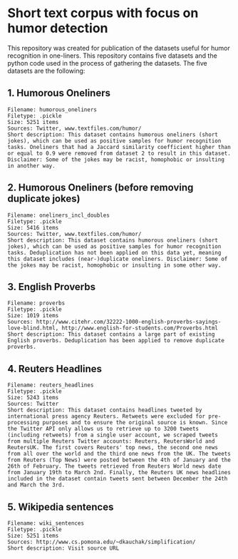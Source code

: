 # Short text corpus with focus on humor detection
This repository was created for publication of the datasets useful for humor recognition in one-liners. This repository contains five datasets and the python code used in the process of gathering the datasets. 
The five datasets are the following:

## 1. Humorous Oneliners

    Filename: humorous_oneliners
    Filetype: .pickle
    Size: 5251 items
    Sources: Twitter, www.textfiles.com/humor/
    Short description: This dataset contains humorous oneliners (short jokes), which can be used as positive samples for humor recognition tasks. Oneliners that had a Jaccard similarity coefficient higher than or equal to 0.9 were removed from dataset 2 to result in this dataset. Disclaimer: Some of the jokes may be racist, homophobic or insulting in another way.

## 2. Humorous Oneliners (before removing duplicate jokes)

    Filename: oneliners_incl_doubles
    Filetype: .pickle
    Size: 5416 items
    Sources: Twitter, www.textfiles.com/humor/
    Short description: This dataset contains humorous oneliners (short jokes), which can be used as positive samples for humor recognition tasks. Deduplication has not been applied on this data yet, meaning this dataset includes (near-)duplicate oneliners. Disclaimer: Some of the jokes may be racist, homophobic or insulting in some other way.

## 3. English Proverbs

    Filename: proverbs
    Filetype: .pickle
    Size: 1019 items
    Sources: http://www.citehr.com/32222-1000-english-proverbs-sayings-love-blind.html, http://www.english-for-students.com/Proverbs.html
    Short description: This dataset contains a large part of existing English proverbs. Deduplication has been applied to remove duplicate proverbs.

## 4. Reuters Headlines

    Filename: reuters_headlines
    Filetype: .pickle
    Size: 5243 items
    Sources: Twitter
    Short description: This dataset contains headlines tweeted by international press agency Reuters. Retweets were excluded for pre-processing purposes and to ensure the original source is known. Since the Twitter API only allows us to retrieve up to 3200 tweets (including retweets) from a single user account, we scraped tweets from multiple Reuters Twitter accounts: Reuters, ReutersWorld and ReutersUK. The first covers Reuters' top news, the second one news from all over the world and the third one news from the UK. The tweets from Reuters (Top News) were posted between the 4th of January and the 26th of February. The tweets retrieved from Reuters World news date from January 19th to March 2nd. Finally, the Reuters UK news headlines included in the dataset contain tweets sent between December the 24th and March the 3rd.

## 5. Wikipedia sentences

    Filename: wiki_sentences
    Filetype: .pickle
    Size: 5251 items
    Sources: http://www.cs.pomona.edu/~dkauchak/simplification/
    Short description: Visit source URL
